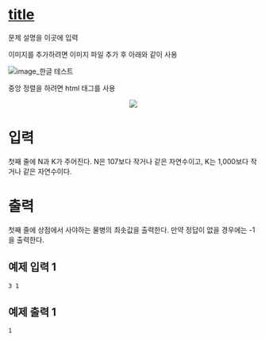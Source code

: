 # [title](#link)

문제 설명을 이곳에 입력

이미지를 추가하려면 이미지 파일 추가 후 아래와 같이 사용

![image_한글 테스트](<path_to_file>)

중앙 정렬을 하려면 html 태그를 사용

<p align="center">
  <img src="<path_to_image_file>" width="<image_size>" />
</p>


# 입력
첫째 줄에 N과 K가 주어진다. N은 107보다 작거나 같은 자연수이고, K는 1,000보다 작거나 같은 자연수이다.

# 출력
첫째 줄에 상점에서 사야하는 물병의 최솟값을 출력한다. 만약 정답이 없을 경우에는 -1을 출력한다.

## 예제 입력 1 
```
3 1
```

## 예제 출력 1 
```
1
```